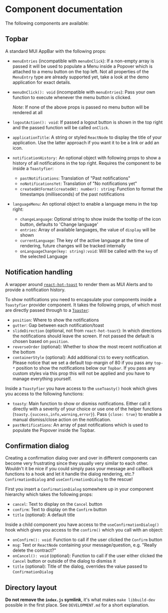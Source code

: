 # Component documentation

The following components are available:

## Topbar

A standard MUI AppBar with the following props:

- `menuEntries` (incompatible with `menuOnClick`): If a non-empty array is passed it
  will be used to populate a Menu inside a Popover which is attached to a menu button on
  the top left. Not all properties of the `MenuEntry` type are already supported yet,
  take a look at the demo application for exact details.
- `menuOnClick(): void` (incompatible with `menuEntries`): Pass your own function to
  execute whenever the menu button is clicked.

  _Note_: If none of the above props is passed no menu button will be rendered at all

- `logoutAction(): void`: If passed a logout button is shown in the top right and the
  passed function will be called `onClick`.
- `applicationTitle`: A string or styled `ReactNode` to display the title of your
  application. Use the latter approach if you want it to be a link or add an icon.
- `notificationHistory:` An optional object with following props to show a history of
  all notifications in the top right. Requires the component to be inside a
  `Toastyfier`:
  - `pastNotifications`: Translation of "Past notifications"
  - `noNotificationsYet`: Translation of "No notifications yet"
  - `createdAtFormat(createdAt: number): string`: Function to format the timestamps
    (milliseconds) of the past notifications
- `languageMenu`: An optional object to enable a language menu in the top right:
  - `changeLanguage`: Optional string to show inside the tooltip of the icon button,
    defaults to 'Change language'
  - `entries`: Array of available languages, the value of `display` will be shown
  - `currentLanguage`: The key of the active language at the time of rendering, future
    changes will be tracked internally
  - `onLanguageChange(key: string):void`: Will be called with the `key` of the selected
    Language

## Notification handling

A wrapper around [`react-hot-toast`](https://github.com/timolins/react-hot-toast) to
render them as MUI Alerts and to provide a notification history.

To show notifications you need to encapsulate your components inside a `Toastyfier`
provider component. It takes the following props, of which most are directly passed
through to a [`Toaster`](https://react-hot-toast.com/docs/toaster):

- `position`: Where to show the notifications
- `gutter`: Gap between each notification/toast
- `slideDirection` (optional, not from `react-hot-toast`): In which directions the
  notifications should leave the screen. If not passed the default is chosen based on
  `position`.
- `reverseOrder` (optional): Whether to show the most recent notification at the bottom
- `containerStyle` (optional): Add additional `CSS` to every notification. Please notice
  that we set a default top-margin of 80 if you pass any `top-*` position to show the
  notifications below our `Topbar`. If you pass any custom styles via this prop this
  will not be applied and you have to manage everything yourself.

Inside a `Toastyfier` you have access to the `useToasty()` hook which gives you access
to the following functions:

- `toasty`: Main function to show or dismiss notifications. Either call it directly with
  a severity of your choice or use one of the helper functions
  (`toasty.{success,info,warning,error}`). Pass `{close: true}` to enable a manual
  dismiss/close action on the notification.
- `pastNotifications`: An array of past notifications which is used to populate the
  Popover inside the Topbar.

## Confirmation dialog

Creating a confirmation dialog over and over in different components can become very
frustrating since they usually very similar to each other. Wouldn't it be nice if you
could simply pass your message and callback functions to a hook and let it handle the
dialog rendering, etc.? `ConfirmationDialog` and `useConfirmationDialog` to the rescue!

First you insert a `ConfirmationDialog` somewhere up in your component hierarchy which
takes the following props:

- `cancel`: Text to display on the `Cancel` button
- `confirm`: Text to display on the `Confirm` button
- `title` (optional): A default title

Inside a child component you have access to the `useConfirmationDialog()` hook which
gives you access to the `confirm()` which you call with an object:

- `onConfirm(): void`: Function to call if the user clicked the `Confirm` button
- `msg`: Text or `ReactNode` containing your message/question, e.g. "Really delete the
  contract?"
- `onCancel(): void` (optional): Function to call if the user either clicked the
  `Cancel` button or outside of the dialog to dismiss it
- `title` (optional): Title of the dialog, overrides the value passed to
  `ConfirmationDialog`

## Directory layout

**Do not remove the `index.js` symlink**, it's what makes `make libbuild-dev` possible
in the first place. See `DEVELOPMENT.md` for a short explanation.
